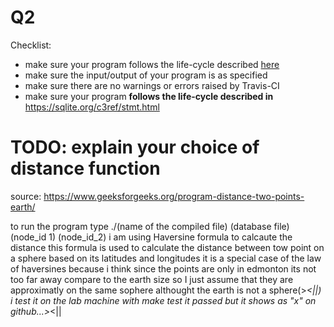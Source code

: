 # Q2

Checklist:
* make sure your program follows the life-cycle described [here](https://sqlite.org/c3ref/stmt.html)
* make sure the input/output of your program is as specified
* make sure there are no warnings or errors raised by Travis-CI
* make sure your program **follows the life-cycle described in** <a href='https://sqlite.org/c3ref/stmt.html'>https://sqlite.org/c3ref/stmt.html</a>

# TODO: explain your choice of distance function

source:
https://www.geeksforgeeks.org/program-distance-two-points-earth/


to run the program 
type
./(name of the compiled file) (database file) (node_id 1) (node_id_2) 
i am using Haversine formula to calcaute the distance 
this formula is used to calculate the distance between tow point on a sphere based on its latitudes and longitudes
it is a special case of the law of haversines
because i think since the points are only in edmonton its not too far away compare to the earth size
so I just assume that they are approximatly on the same sophere althought the earth is not a sphere(>_<||)
i test it on the lab machine with make test it passed but it shows as "x" on github...>_<||
